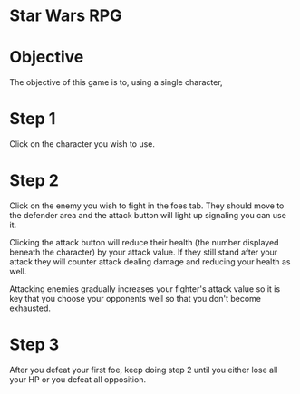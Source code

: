 # Star  Wars RPG

# Objective
The objective of this game is to, using a single character, 

# Step 1
Click on the character you wish to use.

# Step 2 
Click on the enemy you wish to fight in the foes tab. They should move to the defender area and the attack button will light up signaling you can use it.

Clicking the attack button will reduce their health (the number displayed beneath the character) by your attack value. If they still stand after your attack they will counter attack dealing damage and reducing your health as well. 

Attacking enemies gradually increases your fighter's attack value so it is key that you choose your opponents well so that you don't become exhausted.

# Step 3

After you defeat your first foe, keep doing step 2 until you either lose all your HP or you defeat all opposition.